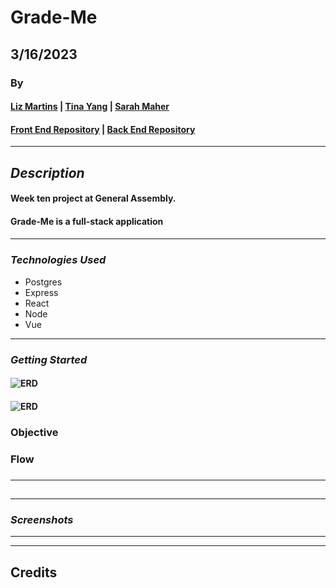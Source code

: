 # Grade-Me

## **3/16/2023**

### By

#### [Liz Martins]() | [Tina Yang]() | [Sarah Maher]()

#### [Front End Repository]() | [Back End Repository ]()

---

## **_Description_**

#### Week ten project at General Assembly.

#### Grade-Me is a full-stack application

####

---

### **_*Technologies Used*_**

- Postgres
- Express
- React
- Node
- Vue

---

### **_Getting Started_**

#### ![ERD]()

#### ![ERD]()

### **Objective**

###

### **Flow**

###

---

##

---

### **_Screenshots_**

---

---

## **Credits**
